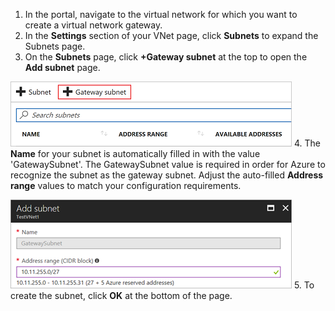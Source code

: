 1. In the portal, navigate to the virtual network for which you want to create a virtual network gateway.
2. In the **Settings** section of your VNet page, click **Subnets** to expand the Subnets page.
3. On the **Subnets** page, click **+Gateway subnet** at the top to open the **Add subnet** page.

  ![Add the gateway subnet](./media/vpn-gateway-add-gwsubnet-s2s-rm-portal-include/addgwsub.png "Add the gateway subnet")
4. The **Name** for your subnet is automatically filled in with the value 'GatewaySubnet'. The GatewaySubnet value is required in order for Azure to recognize the subnet as the gateway subnet. Adjust the auto-filled **Address range** values to match your configuration requirements.

  ![Adding the gateway subnet](./media/vpn-gateway-add-gwsubnet-s2s-rm-portal-include/addsub2.png "Adding the gateway subnet")
5. To create the subnet, click **OK** at the bottom of the page.